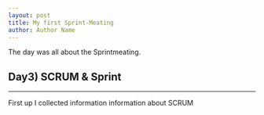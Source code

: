 ```yaml
--- 
layout: post
title: My first Sprint-Meating
author: Author Name
---
```


The day was all about the Sprintmeating.
## Day3) SCRUM & Sprint

---

First up I collected information information about SCRUM
